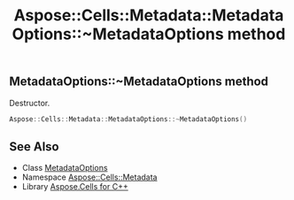 ﻿---
title: Aspose::Cells::Metadata::MetadataOptions::~MetadataOptions method
linktitle: ~MetadataOptions
second_title: Aspose.Cells for C++ API Reference
description: 'Aspose::Cells::Metadata::MetadataOptions::~MetadataOptions method. Destructor in C++.'
type: docs
weight: 200
url: /cpp/aspose.cells.metadata/metadataoptions/~metadataoptions/
---
## MetadataOptions::~MetadataOptions method


Destructor.

```cpp
Aspose::Cells::Metadata::MetadataOptions::~MetadataOptions()
```

## See Also

* Class [MetadataOptions](../)
* Namespace [Aspose::Cells::Metadata](../../)
* Library [Aspose.Cells for C++](../../../)
